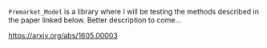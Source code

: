 `Premarket_Model` is a library where I will be testing the methods described in the paper linked below. Better description to come...

https://arxiv.org/abs/1605.00003 
